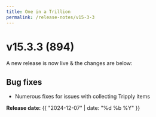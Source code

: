 ```yaml
---
title: One in a Trillion
permalink: /release-notes/v15-3-3
---
```


# v15.3.3 (894)
A new release is now live & the changes are below:

## Bug fixes
- Numerous fixes for issues with collecting Tripply items

**Release date:** {{ "2024-12-07" | date: "%d %b %Y" }}
